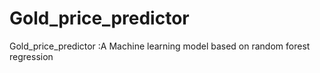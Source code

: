 # Gold_price_predictor
Gold_price_predictor :A Machine learning model based on random forest regression 
